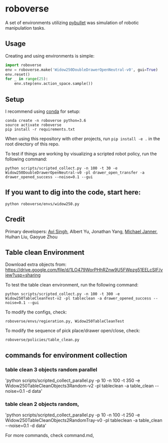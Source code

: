 # roboverse
A set of environments utilizing [pybullet](https://github.com/bulletphysics/bullet3) was simulation of robotic manipulation tasks. 

## Usage
Creating and using environments is simple:
```python
import roboverse
env = roboverse.make('Widow250DoubleDrawerOpenNeutral-v0', gui=True)
env.reset()
for _ in range(25):
    env.step(env.action_space.sample())
```
## Setup
I recommend using [conda](https://docs.anaconda.com/anaconda/install/) for setup:

```
conda create -n roboverse python=3.6
source activate roboverse
pip install -r requirements.txt
```
When using this repository with other projects, run `pip install -e .` in the root directory of this repo. 

To test if things are working by visualizing a scripted robot policy, run the following command:

`python scripts/scripted_collect.py -n 100 -t 30 -e Widow250DoubleDrawerOpenNeutral-v0 -pl drawer_open_transfer -a drawer_opened_success --noise=0.1 --gui`

## If you want to dig into the code, start here:
`python roboverse/envs/widow250.py`

## Credit
Primary developers: [Avi Singh](https://www.avisingh.org/), Albert Yu, Jonathan Yang, [Michael Janner](https://people.eecs.berkeley.edu/~janner/), Huihan Liu, Gaoyue Zhou

## Table clean Environment 
Download extra objects from: https://drive.google.com/file/d/1LO479WorPHhRZnw9U5FWpzg51EELcSIF/view?usp=sharing

To test the table clean environment, run the following command:

`python scripts/scripted_collect.py -n 100 -t 300 -e Widow250TableCleanTest-v2 -pl tableclean -a drawer_opened_success --noise=0.1 --gui`

To modify the configs, check:

`roboverse/envs/regieration.py, Widow250TableCleanTest`

To modify the sequence of pick place/drawer open/close, check:

`roboverse/policies/table_clean.py`

## commands for environment collection 
### table clean 3 objects random parallel
'python scripts/scripted_collect_parallel.py -p 10 -n 100 -t 350 -e Widow250TableCleanObjects3Random-v2 -pl tableclean -a table_clean --noise=0.1 -d data'

### table clean 2 objects random,
'python scripts/scripted_collect_parallel.py -p 10 -n 100 -t 250 -e Widow250TableCleanObjects2RandomTray-v0 -pl tableclean -a table_clean --noise=0.1 -d data'

For more commands, check command.md, 
